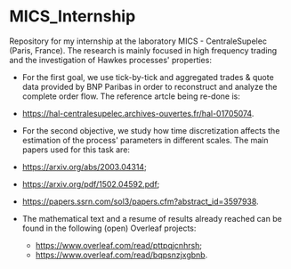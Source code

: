 # MICS_Internship
Repository for my internship at the laboratory MICS - CentraleSupelec (Paris, France). The research is mainly focused in high frequency trading and the investigation of Hawkes processes' properties:

- For the first goal, we use tick-by-tick and aggregated trades & quote data provided by BNP Paribas in order to reconstruct and analyze the complete order flow. The reference artcle being re-done is:
 - https://hal-centralesupelec.archives-ouvertes.fr/hal-01705074.

- For the second objective, we study how time discretization affects the estimation of the process' parameters in different scales. The main papers used for this task are: 
 - https://arxiv.org/abs/2003.04314;
 - https://arxiv.org/pdf/1502.04592.pdf;
 - https://papers.ssrn.com/sol3/papers.cfm?abstract_id=3597938.

- The mathematical text and a resume of results already reached can be found in the following (open) Overleaf projects:
  - https://www.overleaf.com/read/pttpqjcnhrsh;
  - https://www.overleaf.com/read/bqpsnzjxgbnb.   





